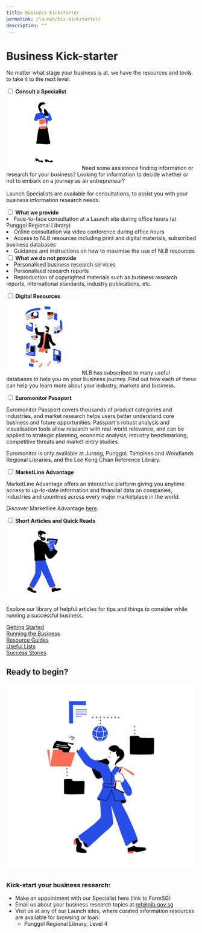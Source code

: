 ```yaml
---
title: Business Kickstarter
permalink: /launch/biz-kickstarter/
description: ""
---
```

# Business Kick-starter
No matter what stage your business is at, we have the resources and tools to take it to the next level.

<div class="launch-accordion"><!--accordion--> 
    <input type="checkbox" id="specialist1">
	<label for="specialist1"><b>Consult a Specialist</b></label>
	<div class="launch-accordion-content">
        <img src="/images/launch-icons/Library-Onsite-01.png" style="width:200px">Need some assistance finding information or research for your business? Looking for information to decide whether or not to embark on a journey as an entrepreneur?<br>
<br>Launch Specialists are available for consultations, to assist you with your business information research needs.<p></p>
				 <div class="launch-accordion">
					 <input type="checkbox" id="specialist2">
					 <label for="specialist2"><b>What we provide</b></label>
					 <div class="launch-accordion-content">
						 <li>Face-to-face consultation at a Launch site during office hours (at Punggol Regional Library)</li>
             <li>Online consultation via video conference during office hours</li>
             <li>Access to NLB resources including print and digital materials, subscribed business databases</li>
             <li>Guidance and instructions on how to maximise the use of NLB resources</li>
					 </div>
				 </div>
				<div class="launch-accordion">
					 <input type="checkbox" id="specialist3">
					 <label for="specialist3"><b>What we do not provide</b></label>
					 <div class="launch-accordion-content">
<li>Personalised business research services</li>
<li>Personalised research reports</li>
<li>Reproduction of copyrighted materials such as business research reports, international standards, industry publications, etc.</li>
					 </div>
				 </div>
	</div>
</div><!--close accordion-->

<p></p>

<div class="launch-accordion"><!--accordion--> 	
	    <input type="checkbox" id="info1">
	<label for="info1"><b>Digital Resources</b></label>
       <div class="launch-accordion-content">
<img src="/images/launch-icons/Resources-Article-01.png" style="width:200px">NLB has subscribed to many useful databases to help you on your business journey. Find out how each of these can help you learn more about your industry, markets and business.<p></p>
	<div class="launch-accordion">
					 <input type="checkbox" id="info2">
					 <label for="info2"><b>Euromonitor Passport</b></label>
					 <div class="launch-accordion-content">
						 <p>Euromonitor Passport covers thousands of product categories and industries, and market research helps users better understand core business and future opportunities. Passport's robust analysis and visualisation tools allow research with real-world relevance, and can be applied to strategic planning, economic analysis, industry benchmarking, competitive threats and market entry studies.</p>
						 <p>Euromonitor is only available at Jurong, Punggol, Tampines and Woodlands Regional Libraries, and the Lee Kong Chian Reference Library.</p>
					 </div>
				 </div>
					<div class="launch-accordion">
					 <input type="checkbox" id="info3">
					 <label for="info3"><b>MarketLine Advantage</b></label>
					 <div class="launch-accordion-content">
						 <p>MarketLine Advantage offers an interactive platform giving you anytime access to up-to-date information and financial data on companies, industries and countries across every major marketplace in the world.</p>
						 <p>Discover Marketline Advantage <a href="https://eresources.nlb.gov.sg/Main/browse/resource/1255">here</a>.</p>
					 </div>
				 </div>
	</div>
</div><!--close accordion-->

<p></p>

<div class="launch-accordion"><!--accordion--> 	
	    <input type="checkbox" id="content1">
	<label for="content1"><b>Short Articles and Quick Reads</b></label>
       <div class="launch-accordion-content">
				 <img src="/images/launch-icons/Ebooks-01.png" style="width:200px">
				 <p>Explore our library of helpful articles for tips and things to consider while running a successful business.</p>
<div class="row is-multiline"><!--multiline start-->
  <div class="col is-one-third">
    <div class="clickbox">
      <a href="/articles/getting-started/introduction/">
        <span>Getting Started</span>
      </a>
    </div>
  </div>
  <div class="col is-one-third">
    <div class="clickbox">
      <a href="/articles/running-business/business-plan/">
        <span>Running the Business</span>
      </a>
    </div>
  </div>
   <div class="col is-one-third">
		     <div class="clickbox">
      <a href="/articles-guides/resource-guides/contents/">
        <span>Resource Guides</span>
      </a>
    </div>
  </div>
</div><!--multiline end-->
<div class="row is-multiline"><!--multiline start-->
  <div class="col is-one-third">
    <div class="clickbox">
      <a href="/articles-guides/lists/contents/">
        <span>Useful Lists</span>
      </a>
    </div>
  </div>
  <div class="col is-one-third">
    <div class="clickbox">
      <a href="/articles-guides/stories/contents/">
        <span>Success Stories</span>
      </a>
    </div>
  </div>
</div><!--multiline end-->
	</div> 
</div><!--close accordion-->
	
<p></p>

## Ready to begin?

<img src="/images/launch-icons/Database-01.png" style="width:500px">

### Kick-start your business research:
- Make an appointment with our Specialist here (link to FormSG)
- Email us about your business research topics at [ref@nlb.gov.sg](mailto:ref@nlb.gov.sg?subject=Launch%20enquiry)
- Visit us at any of our Launch sites, where curated information resources are available for browsing or loan:
	 - Punggol Regional Library, Level 4